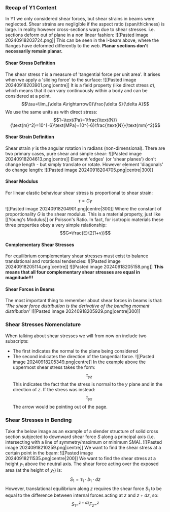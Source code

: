 ### Recap of Y1 Content
In Y1 we only considered shear forces, but shear strains in beams were neglected.
Shear strains are negligible if the aspect ratio (span/thickness) is large. In reality however cross-sections warp due to shear stresses. i.e. sections deform out of plane in a non linear fashion:
![[Pasted image 20240918203724.png]]
This can be seen in the I-beam above, where the flanges have deformed differently to the web.
**Planar sections don't necessarily remain planar.**
#### Shear Stress Definition
The shear stress $\tau$ is a measure of 'tangential force per unit area'. It arises when we apply a 'sliding force' to the surface:
![[Pasted image 20240918203901.png|centre]]
It is a field property (like direct stress $\sigma$), which means that it can vary continuously within a body and can be considered at a point.
$$\tau=\lim_{\delta A\rightarrow0}\frac{\delta S}{\delta A}$$
We use the same units as with direct stress:
$$1~\text{Pa}=1\frac{\text{N}}{\text{m}^2}=10^{-6}\text{MPa}=10^{-6}\frac{\text{N}}{\text{mm}^2}$$
#### Shear Strain Definition
Shear strain $\gamma$ is the angular rotation in radians (non-dimensional).
There are two primary cases, pure shear and simple shear:
![[Pasted image 20240918204613.png|centre]]
Element 'edges' (or 'shear planes') don't change length - but simply translate or rotate.
However element 'diagonals' do change length:
![[Pasted image 20240918204705.png|centre|300]]
#### Shear Modulus
For linear elastic behaviour shear stress is proportional to shear strain:
$$\tau=G\gamma$$
![[Pasted image 20240918204901.png|centre|300]]
Where the constant of proportionality $G$ is the shear modulus.
This is a material property, just like [[Young's Modulus]] or Poisson's Ratio.
In fact, for isotropic materials these three properties obey a very simple relationship:
$$G=\frac{E}{2(1+v)}$$
#### Complementary Shear Stresses
For equilibrium complementary shear stresses must exist to balance translational and rotational tendencies:
![[Pasted image 20240918205114.png|centre]]
![[Pasted image 20240918205158.png]]
**This means that all four complementary shear stresses are equal in magnitude!!!**
#### Shear Forces in Beams
The most important thing to remember about shear forces in beams is that:
*'The shear force distribution is the derivative of the bending moment distribution'*
![[Pasted image 20240918205929.png|centre|300]]
### Shear Stresses Nomenclature
When talking about shear stresses we will from now on include two subscripts:
- The first indicates the normal to the plane being considered
- The second indicates the direction of the tangential force.
![[Pasted image 20240918205349.png|centre]]
In the example above the uppermost shear stress takes the form:
$$\tau_{yz}$$
This indicates the fact that the stress is normal to the $y$ plane and in the direction of $z$.
If the stress was instead:
$$\tau_{yx}$$
The arrow would be pointing out of the page.
### Shear Stresses in Bending
Take the below image as an example of a slender structure of solid cross section subjected to downward shear force $S$ along a principal axis (i.e. intersecting with a line of symmetry/maximum or minimum SMA).
![[Pasted image 20240918210259.png|centre]]
We want to find the shear stress at a certain point in the beam:
![[Pasted image 20240918211535.png|centre|200]]
We want to find the shear stress at a height $y_{1}$ above the neutral axis.
The shear force acting over the exposed area (at the height of $y_1$) is:
$$S_{1}=\tau_{1}\cdot b_{1}\cdot dz$$
However, translational equilibrium along $z$ requires the shear force $S_{1}$ to be equal to the difference between internal forces acting at $z$ and $z+dz$, so:
$$S_{1}=^{z+dz}F_z-^{z}$$